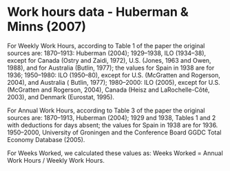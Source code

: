 # Work hours data - Huberman & Minns (2007)

For Weekly Work Hours, according to Table 1 of the paper the original sources are: 1870–1913: Huberman (2004); 1929–1938, ILO (1934–38), except for Canada (Ostry and Zaidi, 1972), U.S. (Jones, 1963 and Owen, 1988), and for Australia (Butlin, 1977); the values for Spain in 1938 are for 1936; 1950–1980: ILO (1950–80), except for U.S. (McGratten and Rogerson, 2004), and Australia ( Butlin, 1977); 1980–2000: ILO (2005), except for U.S. (McGratten and Rogerson, 2004), Canada (Heisz and LaRochelle-Côté, 2003), and Denmark (Eurostat, 1995).

For Annual Work Hours, according to Table 3 of the paper the original sources are: 1870–1913, Huberman (2004); 1929 and 1938, Tables 1 and 2 with deductions for days absent; the values for Spain in 1938 are for 1936. 1950–2000, University of Groningen and the Conference Board GGDC Total Economy Database (2005).

For Weeks Worked, we calculated these values as: Weeks Worked = Annual Work Hours / Weekly Work Hours.